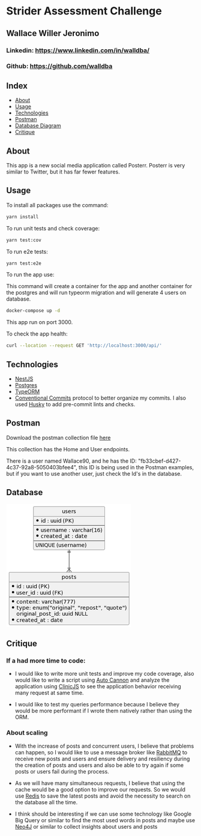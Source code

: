 # Strider Assessment Challenge

## Wallace Willer Jeronimo

### Linkedin: https://www.linkedin.com/in/walldba/

### Github: https://github.com/walldba

## Index

- [About](#about)
- [Usage](#usage)
- [Technologies](#technologies)
- [Postman](#postman)
- [Database Diagram](#database)
- [Critique](#critique)

## About

This app is a new social media application called Posterr. Posterr is very similar to Twitter, but it has far fewer features.

## Usage

To install all packages use the command:

```bash
yarn install
```

To run unit tests and check coverage:

```bash
yarn test:cov
```

To run e2e tests:

```bash
yarn test:e2e
```

To run the app use:

This command will create a container for the app and another container for the postgres and will run typeorm migration and will generate 4 users on database.

```bash
docker-compose up -d
```

This app run on port 3000.

To check the app health:

```bash
curl --location --request GET 'http://localhost:3000/api/'
```

## Technologies

- [NestJS](https://nestjs.com/)
- [Postgres](https://www.postgresql.org/)
- [TypeORM](https://typeorm.io/)
- [Conventional Commits](https://www.conventionalcommits.org/en/v1.0.0/) protocol to better organize my commits. I also used [Husky](https://github.com/typicode/husky) to add pre-commit lints and checks.

## Postman

Download the postman collection file [here](/docs/postman/striderChallenge.postman_collection.json)

This collection has the Home and User endpoints.

There is a user named Wallace90, and he has the ID: "fb33cbef-d427-4c37-92a8-5050403bfee4", this ID is being used in the Postman examples, but if you want to use another user, just check the Id's in the database.

## Database

![Alt text](/docs/databaseDiagram.png?raw=true 'Database Diagram')

## Critique

### If a had more time to code:

- I would like to write more unit tests and improve my code coverage, also would like to write a script using [Auto Cannon](https://www.npmjs.com/package/autocannon) and analyze the application using [ClinicJS](https://clinicjs.org/) to see the application behavior receiving many request at same time.

- I would like to test my queries performance because I believe they would be more performant if I wrote them natively rather than using the ORM.

### About scaling

- With the increase of posts and concurrent users, I believe that problems can happen, so I would like to use a message broker like [RabbitMQ](https://www.rabbitmq.com/) to receive new posts and users and ensure delivery and resiliency during the creation of posts and users and also be able to try again if some posts or users fail during the process.

- As we will have many simultaneous requests, I believe that using the cache would be a good option to improve our requests. So we would use [Redis](https://redis.io/) to save the latest posts and avoid the necessity to search on the database all the time.

- I think should be interesting if we can use some technology like Google Big Query or similar to find the most used words in posts and maybe use [Neo4J](https://neo4j.com/) or similar to collect insights about users and posts
